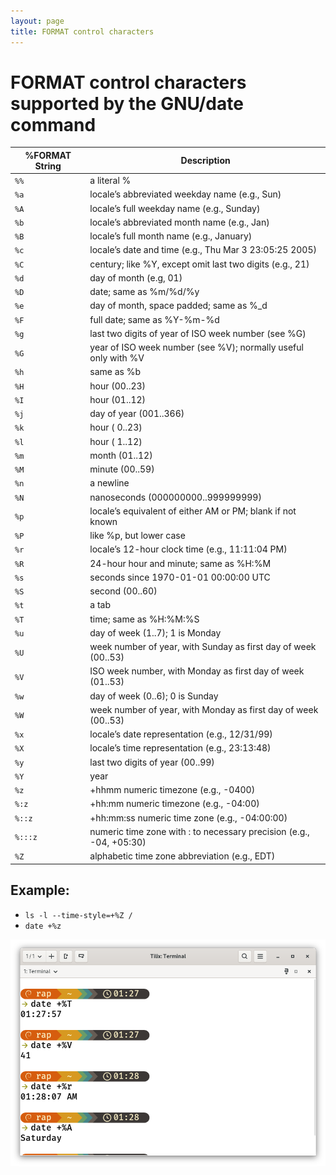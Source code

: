 ```yaml
---
layout: page
title: FORMAT control characters
---
```


# FORMAT control characters supported by the GNU/date command

| %FORMAT String | Description                                                         |
| -------------- | ------------------------------------------------------------------- |
| `%%   `        | a literal %                                                         |
| `%a   `        | locale’s abbreviated weekday name (e.g., Sun)                       |
| `%A   `        | locale’s full weekday name (e.g., Sunday)                           |
| `%b   `        | locale’s abbreviated month name (e.g., Jan)                         |
| `%B   `        | locale’s full month name (e.g., January)                            |
| `%c   `        | locale’s date and time (e.g., Thu Mar 3 23:05:25 2005)              |
| `%C   `        | century; like %Y, except omit last two digits (e.g., 21)            |
| `%d   `        | day of month (e.g, 01)                                              |
| `%D   `        | date; same as %m/%d/%y                                              |
| `%e   `        | day of month, space padded; same as %_d                             |
| `%F   `        | full date; same as %Y-%m-%d                                         |
| `%g   `        | last two digits of year of ISO week number (see %G)                 |
| `%G   `        | year of ISO week number (see %V); normally useful only with %V      |
| `%h   `        | same as %b                                                          |
| `%H   `        | hour (00..23)                                                       |
| `%I   `        | hour (01..12)                                                       |
| `%j   `        | day of year (001..366)                                              |
| `%k   `        | hour ( 0..23)                                                       |
| `%l   `        | hour ( 1..12)                                                       |
| `%m   `        | month (01..12)                                                      |
| `%M   `        | minute (00..59)                                                     |
| `%n   `        | a newline                                                           |
| `%N   `        | nanoseconds (000000000..999999999)                                  |
| `%p   `        | locale’s equivalent of either AM or PM; blank if not known          |
| `%P   `        | like %p, but lower case                                             |
| `%r   `        | locale’s 12-hour clock time (e.g., 11:11:04 PM)                     |
| `%R   `        | 24-hour hour and minute; same as %H:%M                              |
| `%s   `        | seconds since 1970-01-01 00:00:00 UTC                               |
| `%S   `        | second (00..60)                                                     |
| `%t   `        | a tab                                                               |
| `%T   `        | time; same as %H:%M:%S                                              |
| `%u   `        | day of week (1..7); 1 is Monday                                     |
| `%U   `        | week number of year, with Sunday as first day of week (00..53)      |
| `%V   `        | ISO week number, with Monday as first day of week (01..53)          |
| `%w   `        | day of week (0..6); 0 is Sunday                                     |
| `%W   `        | week number of year, with Monday as first day of week (00..53)      |
| `%x   `        | locale’s date representation (e.g., 12/31/99)                       |
| `%X   `        | locale’s time representation (e.g., 23:13:48)                       |
| `%y   `        | last two digits of year (00..99)                                    |
| `%Y   `        | year                                                                |
| `%z   `        | +hhmm numeric timezone (e.g., -0400)                                |
| `%:z  `        | +hh:mm numeric timezone (e.g., -04:00)                              |
| `%::z `        | +hh:mm:ss numeric time zone (e.g., -04:00:00)                       |
| `%:::z`        | numeric time zone with : to necessary precision (e.g., -04, +05:30) |
| `%Z   `        | alphabetic time zone abbreviation (e.g., EDT)                       |

## Example:
* `ls -l --time-style=+%Z /`
* `date +%z`

![](/assets//guides/format-control.png)